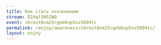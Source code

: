 ```yaml
---
title: Как стать осознанным
stream: D24qf1H5IWQ
event: cbrost8vm25rgeb6np5vs5094tc
permalink: /enjoy/awareness/cbrost8vm25rgeb6np5vs5094tc/
layout: enjoy
---
```

